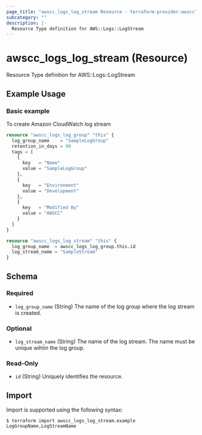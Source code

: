 ```yaml
---
page_title: "awscc_logs_log_stream Resource - terraform-provider-awscc"
subcategory: ""
description: |-
  Resource Type definition for AWS::Logs::LogStream
---
```


# awscc_logs_log_stream (Resource)

Resource Type definition for AWS::Logs::LogStream

## Example Usage

### Basic example
To create Amazon CloudWatch log stream
```terraform
resource "awscc_logs_log_group" "this" {
  log_group_name    = "SampleLogGroup"
  retention_in_days = 90
  tags = [
    {
      key   = "Name"
      value = "SampleLogGroup"
    },
    {
      key   = "Environment"
      value = "Development"
    },
    {
      key   = "Modified By"
      value = "AWSCC"
    }
  ]
}

resource "awscc_logs_log_stream" "this" {
  log_group_name  = awscc_logs_log_group.this.id
  log_stream_name = "SampleStream"
}
```

<!-- schema generated by tfplugindocs -->
## Schema

### Required

- `log_group_name` (String) The name of the log group where the log stream is created.

### Optional

- `log_stream_name` (String) The name of the log stream. The name must be unique wihtin the log group.

### Read-Only

- `id` (String) Uniquely identifies the resource.

## Import

Import is supported using the following syntax:

```shell
$ terraform import awscc_logs_log_stream.example LogGroupName,LogStreamName
```